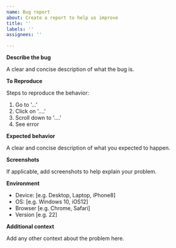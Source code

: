 ```yaml
---
name: Bug report
about: Create a report to help us improve
title: ''
labels: ''
assignees: ''

---
```


**Describe the bug**

A clear and concise description of what the bug is.

**To Reproduce**

Steps to reproduce the behavior:
1. Go to '...'
2. Click on '....'
3. Scroll down to '....'
4. See error

**Expected behavior**

A clear and concise description of what you expected to happen.

**Screenshots**

If applicable, add screenshots to help explain your problem.

**Environment**

 - Device: [e.g. Desktop, Laptop, iPhone8]
 - OS: [e.g. Windows 10, iOS12]
 - Browser [e.g. Chrome, Safari]
 - Version [e.g. 22]

**Additional context**

Add any other context about the problem here.
